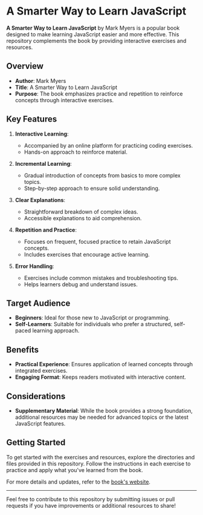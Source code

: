 # A Smarter Way to Learn JavaScript

**A Smarter Way to Learn JavaScript** by Mark Myers is a popular book designed to make learning JavaScript easier and more effective. This repository complements the book by providing interactive exercises and resources.

## Overview

- **Author**: Mark Myers
- **Title**: A Smarter Way to Learn JavaScript
- **Purpose**: The book emphasizes practice and repetition to reinforce concepts through interactive exercises.

## Key Features

1. **Interactive Learning**: 
   - Accompanied by an online platform for practicing coding exercises.
   - Hands-on approach to reinforce material.

2. **Incremental Learning**:
   - Gradual introduction of concepts from basics to more complex topics.
   - Step-by-step approach to ensure solid understanding.

3. **Clear Explanations**:
   - Straightforward breakdown of complex ideas.
   - Accessible explanations to aid comprehension.

4. **Repetition and Practice**:
   - Focuses on frequent, focused practice to retain JavaScript concepts.
   - Includes exercises that encourage active learning.

5. **Error Handling**:
   - Exercises include common mistakes and troubleshooting tips.
   - Helps learners debug and understand issues.

## Target Audience

- **Beginners**: Ideal for those new to JavaScript or programming.
- **Self-Learners**: Suitable for individuals who prefer a structured, self-paced learning approach.

## Benefits

- **Practical Experience**: Ensures application of learned concepts through integrated exercises.
- **Engaging Format**: Keeps readers motivated with interactive content.

## Considerations

- **Supplementary Material**: While the book provides a strong foundation, additional resources may be needed for advanced topics or the latest JavaScript features.

## Getting Started

To get started with the exercises and resources, explore the directories and files provided in this repository. Follow the instructions in each exercise to practice and apply what you've learned from the book.

For more details and updates, refer to the [book's website](https://cdn.wccftech.com/wp-content/uploads/2014/10/JavaScript.pdf).

---

Feel free to contribute to this repository by submitting issues or pull requests if you have improvements or additional resources to share!


